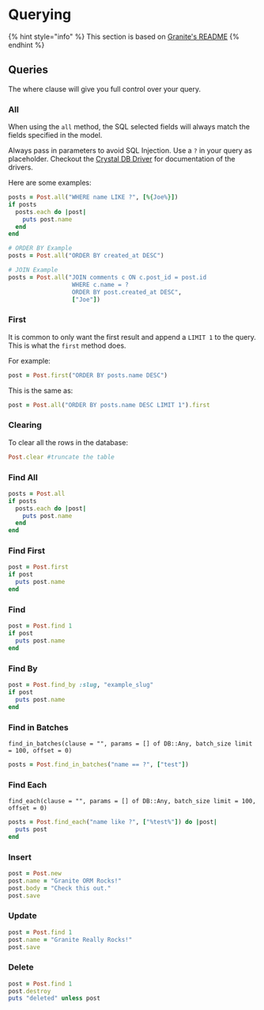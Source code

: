 # Querying

{% hint style="info" %}
This section is based on [Granite's README](https://docs.amberframework.org/granite)
{% endhint %}

## Queries

The where clause will give you full control over your query.

### All

When using the `all` method, the SQL selected fields will always match the fields specified in the model.

Always pass in parameters to avoid SQL Injection. Use a `?` in your query as placeholder. Checkout the [Crystal DB Driver](https://github.com/crystal-lang/crystal-db) for documentation of the drivers.

Here are some examples:

```ruby
posts = Post.all("WHERE name LIKE ?", [%{Joe%}])
if posts
  posts.each do |post|
    puts post.name
  end
end

# ORDER BY Example
posts = Post.all("ORDER BY created_at DESC")

# JOIN Example
posts = Post.all("JOIN comments c ON c.post_id = post.id
                  WHERE c.name = ?
                  ORDER BY post.created_at DESC",
                  ["Joe"])
```

### First

It is common to only want the first result and append a `LIMIT 1` to the query. This is what the `first` method does.

For example:

```ruby
post = Post.first("ORDER BY posts.name DESC")
```

This is the same as:

```ruby
post = Post.all("ORDER BY posts.name DESC LIMIT 1").first
```

### Clearing

To clear all the rows in the database:

```ruby
Post.clear #truncate the table
```

### Find All

```ruby
posts = Post.all
if posts
  posts.each do |post|
    puts post.name
  end
end
```

### Find First

```ruby
post = Post.first
if post
  puts post.name
end
```

### Find

```ruby
post = Post.find 1
if post
  puts post.name
end
```

### Find By

```ruby
post = Post.find_by :slug, "example_slug"
if post
  puts post.name
end
```

### Find in Batches

```text
find_in_batches(clause = "", params = [] of DB::Any, batch_size limit = 100, offset = 0)
```

```ruby
posts = Post.find_in_batches("name == ?", ["test"])
```

### Find Each

```text
find_each(clause = "", params = [] of DB::Any, batch_size limit = 100, offset = 0)
```

```ruby
posts = Post.find_each("name like ?", ["%test%"]) do |post|
  puts post
end
```

### Insert

```ruby
post = Post.new
post.name = "Granite ORM Rocks!"
post.body = "Check this out."
post.save
```

### Update

```ruby
post = Post.find 1
post.name = "Granite Really Rocks!"
post.save
```

### Delete

```ruby
post = Post.find 1
post.destroy
puts "deleted" unless post
```

